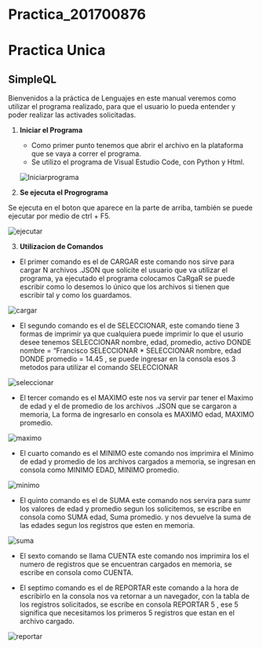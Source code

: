 # Practica_201700876


# Practica Unica 
## SimpleQL                                         


Bienvenidos a la práctica de Lenguajes en este manual veremos como utilizar el programa realizado, 
para que el usuario lo pueda entender y poder realizar las activades solicitadas.


1.  **Iniciar el Programa**

      * Como primer punto tenemos que abrir el archivo en la plataforma que se vaya a correr el programa.
      * Se utilizo el programa de Visual Estudio Code, con Python y Html. 
    
      
      
      
      ![Iniciarprograma](https://user-images.githubusercontent.com/69007766/92050074-615b7280-ed49-11ea-9981-276e67072454.png)

2. **Se ejecuta el Progrograma**
 
Se ejecuta en el boton que aparece en la parte de arriba, también se puede ejecutar por medio de ctrl + F5.        

 
![ejecutar](https://user-images.githubusercontent.com/69007766/92059867-94086980-ed4f-11ea-90ad-4af415686b1e.png)


3. **Utilizacion de Comandos**

* El primer comando es el de CARGAR este comando nos sirve para cargar N archivos .JSON que solicite el usuario que va utilizar el programa, ya ejecutado el programa colocamos CaRgaR se puede escribir como lo desemos lo único que los archivos si tienen que escribir tal y como los guardamos.

![cargar](https://user-images.githubusercontent.com/69007766/92060456-06c61480-ed51-11ea-956b-e5b77c2ee23f.png)

* El segundo comando es el de SELECCIONAR, este comando tiene 3 formas de imprimir  ya que cualquiera puede imprimir lo que el usurio desee tenemos  SELECCIONAR nombre, edad, promedio, activo DONDE nombre = “Francisco 
SELECCIONAR *
SELECCIONAR nombre, edad DONDE promedio = 14.45 , se puede ingresar en la consola esos 3 metodos para utilizar el comando SELECCIONAR


![seleccionar](https://user-images.githubusercontent.com/69007766/92060983-6e309400-ed52-11ea-9344-1df8902de1d7.png)

* El tercer comando es el MAXIMO este nos va servir par tener el Maximo de edad y  el de promedio de los archivos .JSON que se cargaron a memoria, La forma de ingresarlo en consola es MAXIMO edad, MAXIMO promedio.

![maximo](https://user-images.githubusercontent.com/69007766/92061999-e13b0a00-ed54-11ea-953c-57067b0a66c3.png)




* El cuarto comando es el MINIMO este comando nos imprimira el Minimo de edad y promedio de los archivos cargados a memoria, se ingresan  en consola como MINIMO EDAD, MINIMO promedio.

![minimo](https://user-images.githubusercontent.com/69007766/92062134-3840df00-ed55-11ea-80dc-f06e4e2a9569.png)





* El quinto comando es el de SUMA  este comando nos servira para sumr los valores de edad y promedio segun los solicitemos, se escribe en consola como SUMA edad, Suma promedio. y nos devuelve la suma de las edades segun los registros que esten en memoria.



![suma](https://user-images.githubusercontent.com/69007766/92062268-8eae1d80-ed55-11ea-8165-32454f6a11d1.png)


* El sexto comando se llama CUENTA este comando nos imprimira los el numero de registros que se encuentran cargados en memoria, se escribe en consola como CUENTA.





* El septimo comando es el de REPORTAR  este comando a la hora de escribirlo en la consola nos va retornar a un navegador, con la tabla de los registros solicitados, se escribe en consola REPORTAR  5 , ese 5 significa que  necesitamos los primeros 5 registros que estan en el archivo cargado. 

![reportar](https://user-images.githubusercontent.com/69007766/92062344-bf8e5280-ed55-11ea-834c-1db136fdb744.png)
